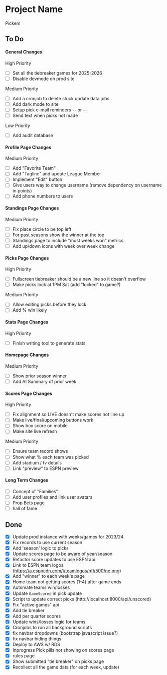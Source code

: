 # Project Name
Pickem

## To Do

#### General Changes 
High Priority 
- [ ] Set all the tiebreaker games for 2025-2026
- [ ] Disable devmode on prod site

Medium Priority 
- [ ] Add a cronjob to delete stuck update data jobs
- [ ] Add dark mode to site
- [ ] Setup pick e-mail reminders -- or --
- [ ] Send text when picks not made 

Low Priority
- [ ] Add audit database 

#### Profile Page Changes
Medium Priority 
- [ ] Add "Favorite Team"
- [ ] Add "Tagline" and update League Member 
- [ ] Implement "Edit" button 
- [ ] Give users way to change username (remove dependency on username in points)
- [ ] Add phone numbers to users 

#### Standings Page Changes
Medium Priority 
- [ ] Fix place circle to be top left 
- [ ] For past seasons show the winner at the top
- [ ] Standings page to include "most weeks won" metrics 
- [ ] Add up/down icons with week over week change

#### Picks Page Changes
High Priority 
- [ ] Fullscreen tiebreaker should be a new line so it doesn't overflow
- [ ] Make picks lock at 1PM Sat (add "locked" to game?)

Medium Priority 
- [ ] Allow editing picks before they lock 
- [ ] Add % win likely 

#### Stats Page Changes 
High Priority 
- [ ] Finish writing tool to generate stats

#### Homepage Changes
Medium Priority 
- [ ] Show prior season winner 
- [ ] Add AI Summary of prior week 

#### Scores Page Changes 
High Priority 
- [ ] Fix alignment so LIVE doesn't make scores not line up 
- [ ] Make live/final/upcoming buttons work 
- [ ] Show box score on mobile
- [ ] Make site live refresh 

Medium Priority 
- [ ] Ensure team record shows
- [ ] Show what % each team was picked 
- [ ] Add stadium / tv details
- [ ] Link "preview" to ESPN preview 

#### Long Term Changes 
- [ ] Concept of "Families" 
- [ ] Add user profiles and link user avatars 
- [ ] Prop Bets page 
- [ ] hall of fame

## Done 
- [x] Update prod instance with weeks/games for 2023/24
- [x] Fix records to use current season
- [x] Add 'season' logic to picks
- [x] Update scores page to be aware of year/season 
- [x] Refactor score updates to use ESPN api
- [x] Link to ESPN team logos (https://a.espncdn.com/i/teamlogos/nfl/500/ne.png)
- [x] Add "winner" to each week's page 
- [x] Home team not getting scores (1-4) after game ends
- [x] Automate teams win/losses 
- [x] Update `GameScored` in pick update 
- [x] Script to update correct picks (http://localhost:8000/api/unscored)
- [x] Fix "active games" api
- [x] Add tie breaker 
- [x] Add per quarter scores 
- [x] Update wins/losses logic for teams 
- [x] Cronjobs to run all background scripts 
- [x] fix navbar dropdowns (bootstrap javascript issue?)
- [x] fix navbar hiding things
- [x] Deploy to AWS w/ RDS 
- [x] Inprogress Pick pills not showing on scores page 
- [x] rules page 
- [x] Show submitted "tie breaker" on picks page 
- [x] Recollect all the game data (for each week, update)
